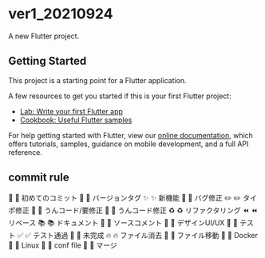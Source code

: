 # ver1_20210924

A new Flutter project.

## Getting Started

This project is a starting point for a Flutter application.

A few resources to get you started if this is your first Flutter project:

- [Lab: Write your first Flutter app](https://flutter.dev/docs/get-started/codelab)
- [Cookbook: Useful Flutter samples](https://flutter.dev/docs/cookbook)

For help getting started with Flutter, view our
[online documentation](https://flutter.dev/docs), which offers tutorials,
samples, guidance on mobile development, and a full API reference.

## commit rule

🎉  :tada: 初めてのコミット
🔖  :bookmark: バージョンタグ
✨  :sparkles: 新機能
🐛  :bug: バグ修正
✏️  :pencil2: タイポ修正
💩  :poop: うんコード/要修正
🚽  :toilet: うんコード修正
♻️  :recycle: リファクタリング
⏪  :rewind: リベース
📚  :books: ドキュメント
💬  :speech_balloon: ソースコメント
🎨  :art: デザインUI/UX
🚨  :rotating_light: テスト
✅  :white_check_mark: テスト通過
🚧  :construction: 未完成
🔥  :fire: ファイル消去
🚚  :truck: ファイル移動
🐳  :whale: Docker
🐧  :penguin: Linux
🔧  :wrench: conf file
🔀  :twisted_rightwards_arrows: マージ
